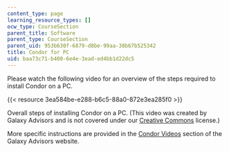 ```yaml
---
content_type: page
learning_resource_types: []
ocw_type: CourseSection
parent_title: Software
parent_type: CourseSection
parent_uid: 953b630f-6879-d8be-99aa-38b67b525342
title: Condor for PC
uid: baa73c71-b400-6e4e-3ead-ed4bb1d22dc5
---
```


Please watch the following video for an overview of the steps required to install Condor on a PC.

{{< resource 3ea584be-e288-b6c5-88a0-872e3ea285f0 >}}

Overall steps of installing Condor on a PC. (This video was created by Galaxy Advisors and is not covered under our [Creative Commons](/terms/#cc) license.)

More specific instructions are provided in the [Condor Videos](http://www.ickn.org/ckntools.html) section of the Galaxy Advisors website.